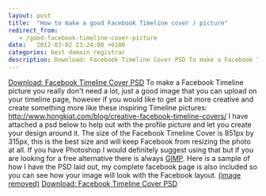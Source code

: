 ```yaml
---
layout: post
title:  "How to make a good Facebook Timeline cover / picture"
redirect_from:
   - /good-facebook-timeline-cover-picture
date:   2012-03-02 23:24:00 +0100
categories: best domain registrar
description: Download: Facebook Timeline Cover PSD To make a Facebook Timeline...
---
```


[Download: Facebook Timeline Cover PSD](http://markustenghamn.com/wp-content/uploads/2012/03/fbtut.psd_.zip) To make a Facebook Timeline picture you really don't need a lot, just a good image that you can upload on your timeline page, however if you would like to get a bit more creative and create something more like these inspiring Timeline pictures: <http://www.hongkiat.com/blog/creative-facebook-timeline-covers/> I have attached a psd below to help out with the profile picture and let you create your design around it. The size of the Facebook Timeline Cover is 851px by 315px, this is the best size and will keep Facebook from resizing the photo at all. If you have Photoshop I would definitely suggest using that but if you are looking for a free alternative there is always [GIMP](http://www.gimp.org/). Here is a sample of how I have the PSD laid out, my complete facebook page is also included so you can see how your image will look with the Facebook layout. [(image removed)](http://markustenghamn.com/wp-content/uploads/2012/03/fbtutpsdprev1.png) [Download: Facebook Timeline Cover PSD](http://markustenghamn.com/wp-content/uploads/2012/03/fbtut.psd_.zip)